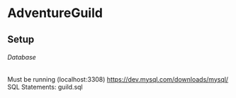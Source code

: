 # AdventureGuild

## Setup
###### Database
Must be running (localhost:3308)
https://dev.mysql.com/downloads/mysql/
SQL Statements: guild.sql
